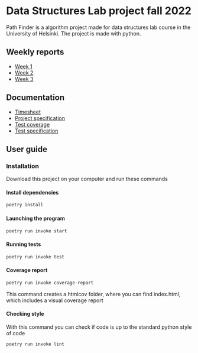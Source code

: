# Data Structures Lab project fall 2022

Path Finder is a algorithm project made for data structures lab course in the University of Helsinki. The project is made with python.

## Weekly reports
- [Week 1](https://github.com/evahteri/Path-Finder/blob/main/documentation/weekly_reports/week1.md)
- [Week 2](https://github.com/evahteri/Path-Finder/blob/main/documentation/weekly_reports/week2.md)
- [Week 3](https://github.com/evahteri/Path-Finder/blob/main/documentation/weekly_reports/week3.md)

## Documentation
- [Timesheet](https://github.com/evahteri/Path-Finder/blob/main/documentation/timesheet.md)
- [Project specification](https://github.com/evahteri/Path-Finder/blob/main/documentation/specification.md)
- [Test coverage](https://github.com/evahteri/Path-Finder/blob/main/documentation/coverage_report.png)
- [Test specification](https://github.com/evahteri/Path-Finder/blob/main/documentation/test_specification.md)


## User guide

### Installation

Download this project on your computer and run these commands

#### Install dependencies

```bash
poetry install
```
#### Launching the program

```bash
poetry run invoke start
```
#### Running tests

```bash
poetry run invoke test
```

#### Coverage report

```bash
poetry run invoke coverage-report
```
This command creates a htmlcov folder, where you can find index.html, which includes a visual coverage report

#### Checking style

With this command you can check if code is up to the standard python style of code

```bash
poetry run invoke lint
```


